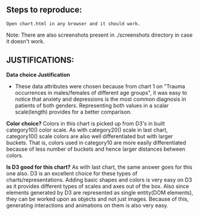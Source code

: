 Steps to reproduce:
---------------
    Open chart.html in any browser and it should work.

Note: There are also screenshots present in ./screenshots directory in case it
doesn't work.


JUSTIFICATIONS:
---------------
**Data choice Justification**
* These data attributes were chosen because from chart 1 on
"Trauma occurrences in males/females of different age groups", it was easy
to notice that anxiety and depressions is the most common diagnosis in
patients of both genders. Representing both values in a scalar scale(length)
provides for a better comparison.

**Color choice?**
Colors in this chart is picked up from D3's in built category10() color
scale. As with category20() scale in last chart, category10() scale colors
are also well differentiated but with larger buckets. That is, colors used
in category10 are more easily differentiated because of less number of
buckets and hence larger distances between colors.

**Is D3 good for this chart?**
As with last chart, the same answer goes for this one also.
D3 is an excellent choice for these types of charts/representations.
Adding basic shapes and colors is very easy on D3 as it provides different
types of scales and axes out of the box.
Also since elements generated by D3 are represented as single
entity(DOM elements), they can be worked upon as objects and not just
images. Because of this, generating interactions and animations on them is
also very easy.